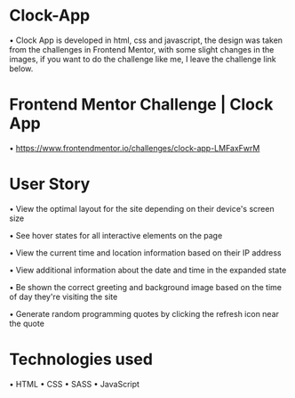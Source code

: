 # Clock-App

  • Clock App is developed in html, css and javascript, the design was taken from the challenges in Frontend Mentor, with some slight changes in the images, if you want to do the     challenge like me, I leave the challenge link below.
  
# Frontend Mentor Challenge | Clock App
  
  • https://www.frontendmentor.io/challenges/clock-app-LMFaxFwrM   

# User Story

  • View the optimal layout for the site depending on their device's screen size

  • See hover states for all interactive elements on the page

  • View the current time and location information based on their IP address

  • View additional information about the date and time in the expanded state

  • Be shown the correct greeting and background image based on the time of day they're visiting the site

  • Generate random programming quotes by clicking the refresh icon near the quote
  
# Technologies used
  
  • HTML • CSS • SASS • JavaScript 
